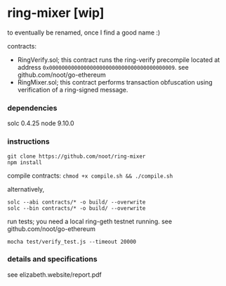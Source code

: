 # ring-mixer [wip]
to eventually be renamed, once I find a good name :)

contracts:
* RingVerify.sol; this contract runs the ring-verify precompile located at address `0x0000000000000000000000000000000000000009`. see github.com/noot/go-ethereum
* RingMixer.sol; this contract performs transaction obfuscation using verification of a ring-signed message.

### dependencies
solc 0.4.25
node 9.10.0

### instructions
```
git clone https://github.com/noot/ring-mixer
npm install
```

compile contracts: `chmod +x compile.sh && ./compile.sh`

alternatively,
```
solc --abi contracts/* -o build/ --overwrite
solc --bin contracts/* -o build/ --overwrite
```

run tests; you need a local ring-geth testnet running. see github.com/noot/go-ethereum
```
mocha test/verify_test.js --timeout 20000
```

### details and specifications
see elizabeth.website/report.pdf
